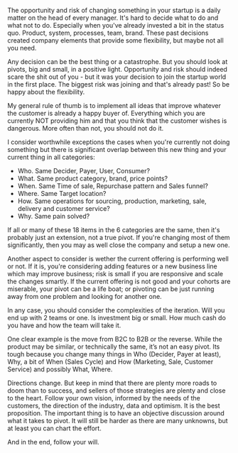 The opportunity and risk of changing something in your startup is a daily matter on the head of every manager. It's hard to decide what to do and what not to do. Especially when you've already invested a bit in the status quo. Product, system, processes, team, brand. These past decisions created company elements that provide some flexibility, but maybe not all you need.

Any decision can be the best thing or a catastrophe. But you should look at pivots, big and small, in a positive light. Opportunity and risk should indeed scare the shit out of you - but it was your decision to join the startup world in the first place. The biggest risk was joining and that's already past! So be happy about the flexibility.

My general rule of thumb is to implement all ideas that improve whatever the customer is already a happy buyer of. Everything which you are currently NOT providing him and that you think that the customer wishes is dangerous. More often than not, you should not do it.

I consider worthwhile exceptions the cases when you're currently not doing something but there is significant overlap between this new thing and your current thing in all categories:

* Who. Same Decider, Payer, User, Consumer?
* What. Same product category, brand, price points?
* When. Same Time of sale, Repurchase pattern and Sales funnel?
* Where. Same Target location?
* How. Same operations for sourcing, production, marketing, sale, delivery and customer service?
* Why. Same pain solved?

If all or many of these 18 items in the 6 categories are the same, then it's probably just an extension, not a true pivot. If you're changing most of them significantly, then you may as well close the company and setup a new one.

Another aspect to consider is wether the current offering is performing well or not. If it is, you're considering adding features or a new business line which may improve business; risk is small if you are responsive and scale the changes smartly. If the current offering is not good and your cohorts are miserable, your pivot can be a life boat; or pivoting can be just running away from one problem and looking for another one.

In any case, you should consider the complexities of the iteration. Will you end up with 2 teams or one. Is investment big or small. How much cash do you have and how&nbsp;the team will take it.

One clear example is the move from B2C to B2B or the reverse. While the product may be similar, or technically the same, it’s not an easy pivot. Its tough because you&nbsp;change many things in Who (Decider, Payer at least), Why, a bit of When (Sales Cycle) and How (Marketing, Sale, Customer Service) and possibly What, Where.

Directions change. But keep in mind that there are plenty more roads to doom than to success, and sellers of those strategies are plenty and close to the heart. Follow your own vision, informed by the needs of the customers, the direction of the industry, data and optimism. It is the best proposition. The important thing is to have an objective discussion around what it takes to pivot. It will still be harder as there are many unknowns, but at least you can chart the effort. 

And in the end, follow your will.